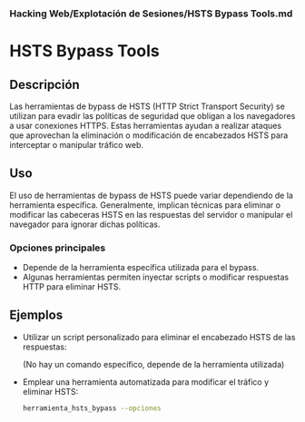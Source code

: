 ### **Hacking Web/Explotación de Sesiones/HSTS Bypass Tools.md**

# HSTS Bypass Tools

## Descripción

Las herramientas de bypass de HSTS (HTTP Strict Transport Security) se utilizan para evadir las políticas de seguridad que obligan a los navegadores a usar conexiones HTTPS. Estas herramientas ayudan a realizar ataques que aprovechan la eliminación o modificación de encabezados HSTS para interceptar o manipular tráfico web.

## Uso

El uso de herramientas de bypass de HSTS puede variar dependiendo de la herramienta específica. Generalmente, implican técnicas para eliminar o modificar las cabeceras HSTS en las respuestas del servidor o manipular el navegador para ignorar dichas políticas.

### Opciones principales

- Depende de la herramienta específica utilizada para el bypass.
- Algunas herramientas permiten inyectar scripts o modificar respuestas HTTP para eliminar HSTS.

## Ejemplos

- Utilizar un script personalizado para eliminar el encabezado HSTS de las respuestas:

  (No hay un comando específico, depende de la herramienta utilizada)

- Emplear una herramienta automatizada para modificar el tráfico y eliminar HSTS:

  ```bash
  herramienta_hsts_bypass --opciones
  ```
